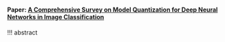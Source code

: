 # 
#### Paper: [A Comprehensive Survey on Model Quantization for Deep Neural Networks in Image Classification](https://dl.acm.org/doi/10.1145/3623402)
!!! abstract
    